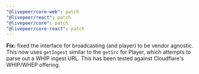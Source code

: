 ```yaml
---
"@livepeer/core-web": patch
"@livepeer/react": patch
"@livepeer/core": patch
"@livepeer/core-react": patch
---
```


**Fix:** fixed the interface for broadcasting (and player) to be vendor agnostic. This now uses `getIngest` similar to the `getSrc` for Player, which attempts to parse out a WHIP ingest URL.
This has been tested against Cloudflare's WHIP/WHEP offering.

